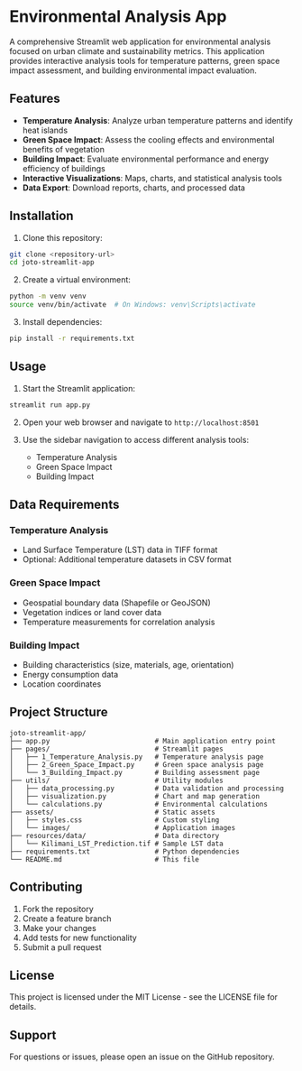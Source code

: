 # Environmental Analysis App

A comprehensive Streamlit web application for environmental analysis focused on urban climate and sustainability metrics. This application provides interactive analysis tools for temperature patterns, green space impact assessment, and building environmental impact evaluation.

## Features

- **Temperature Analysis**: Analyze urban temperature patterns and identify heat islands
- **Green Space Impact**: Assess the cooling effects and environmental benefits of vegetation
- **Building Impact**: Evaluate environmental performance and energy efficiency of buildings
- **Interactive Visualizations**: Maps, charts, and statistical analysis tools
- **Data Export**: Download reports, charts, and processed data

## Installation

1. Clone this repository:
```bash
git clone <repository-url>
cd joto-streamlit-app
```

2. Create a virtual environment:
```bash
python -m venv venv
source venv/bin/activate  # On Windows: venv\Scripts\activate
```

3. Install dependencies:
```bash
pip install -r requirements.txt
```

## Usage

1. Start the Streamlit application:
```bash
streamlit run app.py
```

2. Open your web browser and navigate to `http://localhost:8501`

3. Use the sidebar navigation to access different analysis tools:
   - Temperature Analysis
   - Green Space Impact
   - Building Impact

## Data Requirements

### Temperature Analysis
- Land Surface Temperature (LST) data in TIFF format
- Optional: Additional temperature datasets in CSV format

### Green Space Impact
- Geospatial boundary data (Shapefile or GeoJSON)
- Vegetation indices or land cover data
- Temperature measurements for correlation analysis

### Building Impact
- Building characteristics (size, materials, age, orientation)
- Energy consumption data
- Location coordinates

## Project Structure

```
joto-streamlit-app/
├── app.py                          # Main application entry point
├── pages/                          # Streamlit pages
│   ├── 1_Temperature_Analysis.py   # Temperature analysis page
│   ├── 2_Green_Space_Impact.py     # Green space analysis page
│   └── 3_Building_Impact.py        # Building assessment page
├── utils/                          # Utility modules
│   ├── data_processing.py          # Data validation and processing
│   ├── visualization.py            # Chart and map generation
│   └── calculations.py             # Environmental calculations
├── assets/                         # Static assets
│   ├── styles.css                  # Custom styling
│   └── images/                     # Application images
├── resources/data/                 # Data directory
│   └── Kilimani_LST_Prediction.tif # Sample LST data
├── requirements.txt                # Python dependencies
└── README.md                       # This file
```

## Contributing

1. Fork the repository
2. Create a feature branch
3. Make your changes
4. Add tests for new functionality
5. Submit a pull request

## License

This project is licensed under the MIT License - see the LICENSE file for details.

## Support

For questions or issues, please open an issue on the GitHub repository.